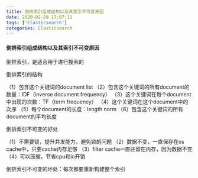 ```yaml
---
title: 倒排索引组成结构以及其索引不可变原因
date: 2020-02-29 17:07:11
tags: ['Elasticsearch']
categories: Elasticsearch
---
```


#### 倒排索引组成结构以及其索引不可变原因

倒排索引，是适合用于进行搜索的

倒排索引的结构

（1）包含这个关键词的document list
（2）包含这个关键词的所有document的数量：IDF（inverse document frequency）
（3）这个关键词在每个document中出现的次数：TF（term frequency）
（4）这个关键词在这个document中的次序
（5）每个document的长度：length norm
（6）包含这个关键词的所有document的平均长度

倒排索引不可变的好处

（1）不需要锁，提升并发能力，避免锁的问题
（2）数据不变，一直保存在os cache中，只要cache内存足够
（3）filter cache一直驻留在内存，因为数据不变
（4）可以压缩，节省cpu和io开销

倒排索引不可变的坏处：每次都要重新构建整个索引